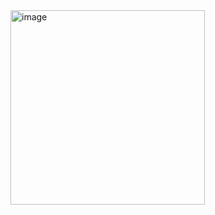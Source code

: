 <img width="311" alt="image" src="https://user-images.githubusercontent.com/101534144/163744569-8778b8cb-3113-4a21-82cb-2d54e22c20af.png">
